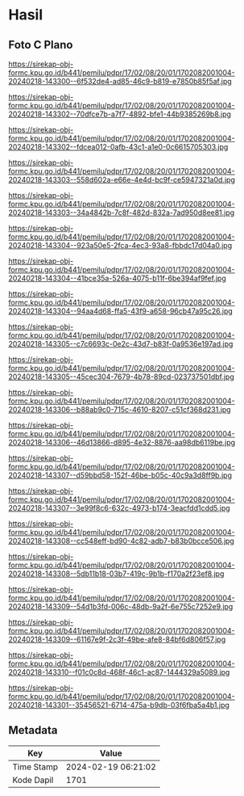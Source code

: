 # Hasil

## Foto C Plano

https://sirekap-obj-formc.kpu.go.id/b441/pemilu/pdpr/17/02/08/20/01/1702082001004-20240218-143300--6f532de4-ad85-46c9-b819-e7850b85f5af.jpg

https://sirekap-obj-formc.kpu.go.id/b441/pemilu/pdpr/17/02/08/20/01/1702082001004-20240218-143302--70dfce7b-a7f7-4892-bfe1-44b9385269b8.jpg

https://sirekap-obj-formc.kpu.go.id/b441/pemilu/pdpr/17/02/08/20/01/1702082001004-20240218-143302--fdcea012-0afb-43c1-a1e0-0c6615705303.jpg

https://sirekap-obj-formc.kpu.go.id/b441/pemilu/pdpr/17/02/08/20/01/1702082001004-20240218-143303--558d602a-e66e-4e4d-bc9f-ce5947321a0d.jpg

https://sirekap-obj-formc.kpu.go.id/b441/pemilu/pdpr/17/02/08/20/01/1702082001004-20240218-143303--34a4842b-7c8f-482d-832a-7ad950d8ee81.jpg

https://sirekap-obj-formc.kpu.go.id/b441/pemilu/pdpr/17/02/08/20/01/1702082001004-20240218-143304--923a50e5-2fca-4ec3-93a8-fbbdc17d04a0.jpg

https://sirekap-obj-formc.kpu.go.id/b441/pemilu/pdpr/17/02/08/20/01/1702082001004-20240218-143304--41bce35a-526a-4075-b11f-6be394af9fef.jpg

https://sirekap-obj-formc.kpu.go.id/b441/pemilu/pdpr/17/02/08/20/01/1702082001004-20240218-143304--94aa4d68-ffa5-43f9-a658-96cb47a95c26.jpg

https://sirekap-obj-formc.kpu.go.id/b441/pemilu/pdpr/17/02/08/20/01/1702082001004-20240218-143305--c7c6693c-0e2c-43d7-b83f-0a9536e197ad.jpg

https://sirekap-obj-formc.kpu.go.id/b441/pemilu/pdpr/17/02/08/20/01/1702082001004-20240218-143305--45cec304-7679-4b78-89cd-023737501dbf.jpg

https://sirekap-obj-formc.kpu.go.id/b441/pemilu/pdpr/17/02/08/20/01/1702082001004-20240218-143306--b88ab9c0-715c-4610-8207-c51cf368d231.jpg

https://sirekap-obj-formc.kpu.go.id/b441/pemilu/pdpr/17/02/08/20/01/1702082001004-20240218-143306--46d13866-d895-4e32-8876-aa98db6119be.jpg

https://sirekap-obj-formc.kpu.go.id/b441/pemilu/pdpr/17/02/08/20/01/1702082001004-20240218-143307--d59bbd58-152f-46be-b05c-40c9a3d8ff9b.jpg

https://sirekap-obj-formc.kpu.go.id/b441/pemilu/pdpr/17/02/08/20/01/1702082001004-20240218-143307--3e99f8c6-632c-4973-b174-3eacfdd1cdd5.jpg

https://sirekap-obj-formc.kpu.go.id/b441/pemilu/pdpr/17/02/08/20/01/1702082001004-20240218-143308--cc548eff-bd90-4c82-adb7-b83b0bcce506.jpg

https://sirekap-obj-formc.kpu.go.id/b441/pemilu/pdpr/17/02/08/20/01/1702082001004-20240218-143308--5db11b18-03b7-419c-9b1b-f170a2f23ef8.jpg

https://sirekap-obj-formc.kpu.go.id/b441/pemilu/pdpr/17/02/08/20/01/1702082001004-20240218-143309--54d1b3fd-006c-48db-9a2f-6e755c7252e9.jpg

https://sirekap-obj-formc.kpu.go.id/b441/pemilu/pdpr/17/02/08/20/01/1702082001004-20240218-143309--61167e9f-2c3f-49be-afe8-84bf6d806f57.jpg

https://sirekap-obj-formc.kpu.go.id/b441/pemilu/pdpr/17/02/08/20/01/1702082001004-20240218-143310--f01c0c8d-468f-46c1-ac87-1444329a5089.jpg

https://sirekap-obj-formc.kpu.go.id/b441/pemilu/pdpr/17/02/08/20/01/1702082001004-20240218-143301--35456521-6714-475a-b9db-03f6fba5a4b1.jpg


## Metadata

| Key        | Value               |
| ---------- | ------------------- |
| Time Stamp | 2024-02-19 06:21:02 |
| Kode Dapil | 1701                |



